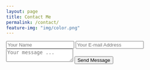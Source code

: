 ```yaml
---
layout: page
title: Contact Me
permalink: /contact/
feature-img: "img/color.png"
---
```


<form action="https://getsimpleform.com/messages?form_api_token=697137e372eb7311320a449b7d1598b2" method="post">
  <!-- the redirect_to is optional, the form will redirect to the referrer on submission -->
  <input type='hidden' name='redirect_to' value='http://ccrawford13.github.io' />
  <input type='text' name='name' placeholder='Your Name' />
  <input type='email' name='email' placeholder='Your E-mail Address' />
  <textarea name='message' placeholder='Your message ...'></textarea>
  <input type='submit' value='Send Message' />
</form>

